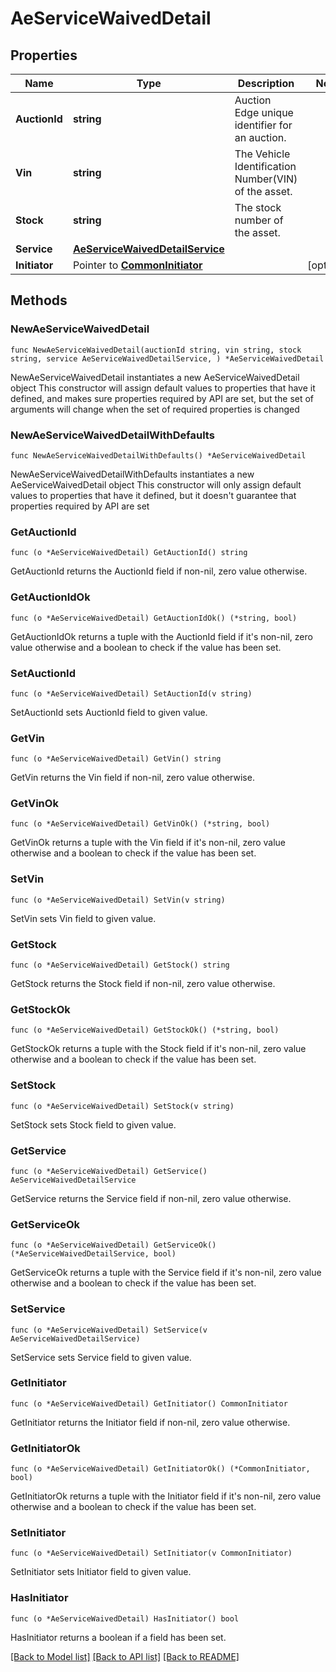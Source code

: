 # AeServiceWaivedDetail

## Properties

Name | Type | Description | Notes
------------ | ------------- | ------------- | -------------
**AuctionId** | **string** | Auction Edge unique identifier for an auction. | 
**Vin** | **string** | The Vehicle Identification Number(VIN) of the asset. | 
**Stock** | **string** | The stock number of the asset. | 
**Service** | [**AeServiceWaivedDetailService**](AeServiceWaivedDetailService.md) |  | 
**Initiator** | Pointer to [**CommonInitiator**](CommonInitiator.md) |  | [optional] 

## Methods

### NewAeServiceWaivedDetail

`func NewAeServiceWaivedDetail(auctionId string, vin string, stock string, service AeServiceWaivedDetailService, ) *AeServiceWaivedDetail`

NewAeServiceWaivedDetail instantiates a new AeServiceWaivedDetail object
This constructor will assign default values to properties that have it defined,
and makes sure properties required by API are set, but the set of arguments
will change when the set of required properties is changed

### NewAeServiceWaivedDetailWithDefaults

`func NewAeServiceWaivedDetailWithDefaults() *AeServiceWaivedDetail`

NewAeServiceWaivedDetailWithDefaults instantiates a new AeServiceWaivedDetail object
This constructor will only assign default values to properties that have it defined,
but it doesn't guarantee that properties required by API are set

### GetAuctionId

`func (o *AeServiceWaivedDetail) GetAuctionId() string`

GetAuctionId returns the AuctionId field if non-nil, zero value otherwise.

### GetAuctionIdOk

`func (o *AeServiceWaivedDetail) GetAuctionIdOk() (*string, bool)`

GetAuctionIdOk returns a tuple with the AuctionId field if it's non-nil, zero value otherwise
and a boolean to check if the value has been set.

### SetAuctionId

`func (o *AeServiceWaivedDetail) SetAuctionId(v string)`

SetAuctionId sets AuctionId field to given value.


### GetVin

`func (o *AeServiceWaivedDetail) GetVin() string`

GetVin returns the Vin field if non-nil, zero value otherwise.

### GetVinOk

`func (o *AeServiceWaivedDetail) GetVinOk() (*string, bool)`

GetVinOk returns a tuple with the Vin field if it's non-nil, zero value otherwise
and a boolean to check if the value has been set.

### SetVin

`func (o *AeServiceWaivedDetail) SetVin(v string)`

SetVin sets Vin field to given value.


### GetStock

`func (o *AeServiceWaivedDetail) GetStock() string`

GetStock returns the Stock field if non-nil, zero value otherwise.

### GetStockOk

`func (o *AeServiceWaivedDetail) GetStockOk() (*string, bool)`

GetStockOk returns a tuple with the Stock field if it's non-nil, zero value otherwise
and a boolean to check if the value has been set.

### SetStock

`func (o *AeServiceWaivedDetail) SetStock(v string)`

SetStock sets Stock field to given value.


### GetService

`func (o *AeServiceWaivedDetail) GetService() AeServiceWaivedDetailService`

GetService returns the Service field if non-nil, zero value otherwise.

### GetServiceOk

`func (o *AeServiceWaivedDetail) GetServiceOk() (*AeServiceWaivedDetailService, bool)`

GetServiceOk returns a tuple with the Service field if it's non-nil, zero value otherwise
and a boolean to check if the value has been set.

### SetService

`func (o *AeServiceWaivedDetail) SetService(v AeServiceWaivedDetailService)`

SetService sets Service field to given value.


### GetInitiator

`func (o *AeServiceWaivedDetail) GetInitiator() CommonInitiator`

GetInitiator returns the Initiator field if non-nil, zero value otherwise.

### GetInitiatorOk

`func (o *AeServiceWaivedDetail) GetInitiatorOk() (*CommonInitiator, bool)`

GetInitiatorOk returns a tuple with the Initiator field if it's non-nil, zero value otherwise
and a boolean to check if the value has been set.

### SetInitiator

`func (o *AeServiceWaivedDetail) SetInitiator(v CommonInitiator)`

SetInitiator sets Initiator field to given value.

### HasInitiator

`func (o *AeServiceWaivedDetail) HasInitiator() bool`

HasInitiator returns a boolean if a field has been set.


[[Back to Model list]](../README.md#documentation-for-models) [[Back to API list]](../README.md#documentation-for-api-endpoints) [[Back to README]](../README.md)


